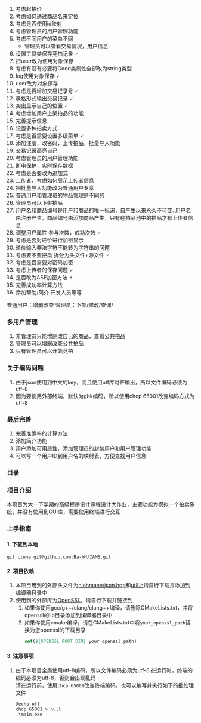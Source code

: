 1. 考虑起拍价
2. 考虑如何通过商品名来定位
3. 考虑是否使用id映射 
4. 考虑管理员的用户管理功能
5. 考虑不同用户的菜单不同
   * 管理员可以查看交易情况，用户信息
6. 设置工具类保存竞拍记录    🗸
7. 把user改为使用对象保存   
8. 考虑有没有必要将Good类属性全部改为string类型
9. log使用对象保存         🗸
10. user改为对象保存
11. 考虑是否增加交易记录号      🗸
12. 表格形式输出交易记录        🗸
13. 突出显示自己的位置          🗸
14. 考虑增加用户上架拍品的功能     
15. 完善提示信息
16. 设置多种拍卖方式      
17. 考虑是否需要设置多级菜单    🗸
18. 添加注册，改密码，上传拍品，批量导入功能 
19. 交易记录高亮自己
20. 考虑管理员的用户管理功能 
21. 断电保护，实时保存数据 
22. 考虑是否要改为追加式
23. 上传者，考虑如何展示上传者信息
24. 把批量导入功能改为普通用户专享
25. 普通用户和管理员的物品管理是不同的
26. 管理员可以下架拍品
27. 用户名和商品编号是用户和商品的唯一标识，自产生以来永久不可变.
   用户名由注册产生，商品编号由添加商品产生，只有在拍品池中的拍品才有上传者信息
28. 调整用户属性  参与次数，成功次数  🗸
29. 考虑是否对递价进行加密显示
30. 递价输入非法字符不能转为字符串的问题
31. 考虑要不要把类 拆分为头文件+源文件 🗸
32. 考虑是否需要对密码加密 
33. 考虑上传者的保存问题    🗸
34. 是否改为ASE加密方法    🗴
35. 完善成功率计算方法  
36. 添加帮助/简介 开发人员等等

普通用户：增删改查
管理员：下架/修改/查询/
### 多用户管理
1. 非管理员只能增删改自己的商品，查看公共拍品
2. 管理员可以增删改查公共拍品
3. 只有管理员可以开始竞拍


### 关于编码问题
1. 由于json使用到中文的key，而且使用utf库对齐输出，所以文件编码必须为utf-8
2. 因为要使用外部终端，默认为gbk编码，所以使用chcp 65001改变编码方式为utf-8


### 最后完善
1. 完善准确率的计算方法
2. 添加简介功能
3. 用户添加可用属性，添加管理员的封禁用户和用户管理功能
4. 可以写一个用户ID到用户名的映射表，方便查找用户信息

### 目录
### 项目介绍
本项目为大一下学期的高级程序设计课程设计大作业，主要功能为模拟一个拍卖系统，并没有使用到GUI库，需要使用终端进行交互

### 上手指南
#### 1. 下载到本地
```shell
git clone git@github.com:Ba-YH/IAMS.git
```
#### 2. 项目依赖
1. 本项目用到的外部头文件为[nlohmann/json.hpp](https://github.com/nlohmann/json/releases/tag/v3.11.3)和[ut8.h](https://github.com/sheredom/utf8.h)请自行下载并添加到编译器目录中
2. 使用到的外部库为[OpenSSL](https://github.com/openssl/openssl/releases)，请自行下载并链接到
   <br>
   1. 如果你使用gcc/g++/clang/clang++编译，请删除CMakeLists.txt，并将openssl的lib目录添加到编译器目录中
   2. 如果你使用cmake编译，请在CMakeLists.txt中将`your_openssl_path`替换为您openssl的下载目录
      ```cmake
      set(${OPENSSL_ROOT_DIR} your_openssl_path)
      ```
#### 3. 注意事项
   1. 由于本项目全局使用utf-8编码，所以文件编码必须为utf-8.在运行时，终端的编码必须为utf-8，否则会出现乱码
      <br>
      请在运行前，使用`chcp 65001`改变终端编码，也可以编写并执行如下的批处理文件
      ```shell
      @echo off
      chcp 65001 > null
      .\main.exe
      ```
